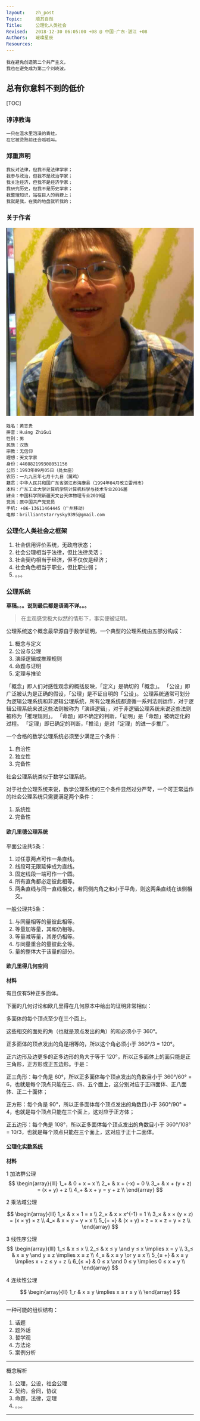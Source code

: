 ```yaml
---
layout:    zh_post
Topic:     顺其自然
Title:     公理化人类社会
Revised:   2018-12-30 06:05:00 +08 @ 中国-广东-湛江 +08
Authors:   璀璨星辰
Resources:
---
```


```
我在避免创造第二个共产主义，
我也在避免成为第二个刘晓波。
```

## 总有你意料不到的低价

[TOC]

### 谆谆教诲

```
一只在温水里泡澡的青蛙，
在它被烫熟前还会呱呱叫。
```

### 郑重声明

```
我反对法律，但我不是法律学家；
我参与政治，但我不是政治学家；
我关注经济，但我不是经济学家；
我研究历史，但我不是历史学家；
我整理知识，站在巨人的肩膀上；
我就是我，在我的地盘就听我的；
```

### 关于作者

![width:128px;](figures/bss9395/Me-with-Ellyn_2013_GuangZhou.jpg)
```
姓名：黄志贵
拼音：Huáng ZhìGuì
性别：男
民族：汉族
宗教：无信仰
理想：天文学家
身份：440882199308051156
公历：1993年09月05日（处女座）
农历：一九九三年七月十九日（属鸡）
籍贯：中华人民共和国广东省湛江市海康县（1994年04月改立雷州市）
本科：广东工业大学计算机学院计算机科学与技术专业2016届
肄业：中国科学院新疆天文台天体物理专业2019届
党派：原中国共产党党员
手机: +86-13611464445（广州移动）
电邮：brilliantstarrysky9395@gmail.com
```

### 公理化人类社会之框架

1. 社会信用评价系统，无政府状态；
2. 社会公理相当于法律，但比法律灵活；
3. 社会契约相当于经济，但不仅仅是经济；
4. 社会角色相当于职业，但比职业弱；
5. 。。。

### 公理系统

**草稿。。。说到最后都是语焉不详。。。**

> 在主观感觉极大似然的情形下，事实便被证明。

公理系统这个概念最早源自于数学证明，一个典型的公理系统由五部分构成：

1. 概念与定义
2. 公设与公理
3. 演绎逻辑或推理规则
4. 命题与证明
5. 定理与推论

「概念」即人们对感性观念的概括反映，「定义」是确切的「概念」。
「公设」即广泛被认为是正确的假设，「公理」是不证自明的「公设」。
公理系统通常可划分为逻辑公理系统和非逻辑公理系统，所有公理系统都遵循一系列法则运作，对于逻辑公理系统来说这些法则被称为「演绎逻辑」，对于非逻辑公理系统来说这些法则被称为「推理规则」。
「命题」即不确定的判断，「证明」是「命题」被确定化的过程。
「定理」即已确定的判断，「推论」是对「定理」的进一步推广。

一个合格的数学公理系统必须至少满足三个条件：

1. 自洽性
2. 独立性
3. 完备性

社会公理系统类似于数学公理系统。

对于社会公理系统来说，数学公理系统的三个条件显然过分严苛，一个可正常运作的社会公理系统只需要满足两个条件：

1. 系统性
2. 完备性

#### 欧几里德公理系统



平面公设共5条：
1. 过任意两点可作一条直线。
2. 线段可无限延伸成为直线。
3. 固定线段一端可作一个圆。
4. 所有直角都必定彼此相等。
5. 两条直线与同一直线相交，若同侧内角之和小于平角，则这两条直线在该侧相交。

一般公理共5条：
1. 与同量相等的量彼此相等。
2. 等量加等量，其和仍相等。
3. 等量减等量，其差仍相等。
4. 与同量重合的量彼此全等。
5. 量的整体大于该量的部分。



#### 欧几里得几何空间

**材料**

有且仅有5种正多面体。

下面的几何讨论和欧几里得在几何原本中给出的证明非常相似：

多面体的每个顶点至少在三个面上。

这些相交的面处的角（也就是顶点发出的角）的和必须小于 360°。

正多面体的顶点发出的角是相等的，所以这个角必须小于 360°/3 = 120°。

正六边形及边更多的正多边形的角大于等于 120°，所以正多面体上的面只能是正三角形，正方形或正五边形。于是：

正三角形：每个角是 60°，所以正多面体每个顶点发出的角数目小于 360°/60° = 6，也就是每个顶点只能在三、四、五个面上，这分别对应于正四面体、正八面体、正二十面体；

正方形：每个角是 90°，所以正多面体每个顶点发出的角数目小于 360°/90° = 4，也就是每个顶点只能在三个面上，这对应于正方体；

正五边形：每个角是 108°，所以正多面体每个顶点发出的角数目小于 360°/108° = 10/3，也就是每个顶点只能在三个面上，这对应于正十二面体。

#### 公理化实数系统

**材料**

1 加法群公理
$$
\begin{array}{lll}
1_+ & 0 + x = x \\
2_+ & x + (-x) = 0 \\
3_+ & x + (y + z) = (x + y) + z \\
4_+ & x + y = y + z \\
\end{array}
$$

2 乘法域公理

$$
\begin{array}{lll}
1_×     & x × 1 = x \\
2_×     & x × x^{-1} = 1 \\
3_×     & x × (y × z) = (x × y) × z \\
4_×     & x × y = y × x \\
5_{+ ×} & (x + y) × z = x × z + y × z \\
\end{array}
$$

3 线性序公理
$$
\begin{array}{lll}
1_≤     & x ≤ x \\
2_≤     & x ≤ y \and y ≤ x \implies x = y \\
3_≤     & x ≤ y \and y ≤ z \implies x ≤ z \\
4_≤     & x ≤ y \or y ≤ x \\
5_{≤ +} & x ≤ y \implies x + z ≤ y + z \\
6_{≤ ×} & 0 ≤ x \and 0 ≤ y \implies 0 ≤ x × y \\
\end{array}
$$



4 连续性公理

$$
\begin{array}{ll}
1_r & x ≤ y \implies x ≤ r ≤ y \\
\end{array}
$$

--------------------------------------------------------------------------------

一种可能的组织结构：

1. 话题
2. 题外话
3. 哲学观
4. 方法论
5. 案例分析

--------------------------------------------------------------------------------

概念解析

1. 公理，公设，社会公理
2. 契约，合同，协议
3. 命题，法律，定理
4. 。。。

--------------------------------------------------------------------------------
